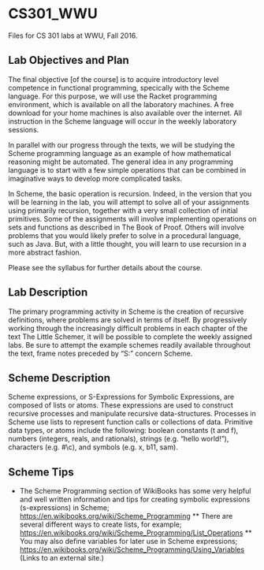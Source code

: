 # CS301_WWU
Files for CS 301 labs at WWU, Fall 2016.

## Lab Objectives and Plan
The final objective [of the course] is to acquire introductory level competence in functional programming, specically
with the Scheme language. For this purpose, we will use the Racket programming environment, which is available on all the laboratory machines. A free download for your home machines is also available over the internet. All instruction in the Scheme language will occur in the weekly laboratory sessions.

In parallel with our progress through the texts, we will be studying the Scheme programming language as an example of how mathematical reasoning might be automated. The general idea in any programming language is to start with a few simple operations that can be combined in imaginative ways to develop more complicated tasks.

In Scheme, the basic operation is recursion. Indeed, in the version that you will be learning in the lab, you will attempt to solve all of your assignments using primarily recursion,  together with a very small collection of initial primitives. Some of the assignments will involve implementing operations on sets and functions as described in The Book of Proof. Others will involve problems that you would likely prefer to solve in a procedural language, such as Java.  But, with a little thought, you will learn to use recursion in a more abstract fashion.

Please see the syllabus for further details about the course.

## Lab Description
The primary programming activity in Scheme is the creation of recursive definitions, where problems are solved in terms of itself. By progressively working through the increasingly difficult problems in each chapter of the text The Little Schemer, it will be possible to complete the weekly assigned labs. Be sure to attempt the example schemes readily available throughout the text, frame notes preceded by “S:” concern Scheme.

## Scheme Description
Scheme expressions, or S-Expressions for Symbolic Expressions, are composed of lists or atoms. These expressions are used to construct recursive processes and manipulate recursive data-structures. Processes in Scheme use lists to represent function calls or collections of data. Primitive data types, or atoms include the following: boolean constants (t and f), numbers (integers, reals, and rationals), strings (e.g. “hello world!”), characters (e.g. #\c), and symbols (e.g. x, b11, sam).

## Scheme Tips
* The Scheme Programming section of WikiBooks has some very helpful and well written information and tips for creating symbolic expressions (s-expressions) in Scheme; https://en.wikibooks.org/wiki/Scheme_Programming 
** There are several different ways to create lists, for example; https://en.wikibooks.org/wiki/Scheme_Programming/List_Operations
** You may also define variables for later use in Scheme expressions; https://en.wikibooks.org/wiki/Scheme_Programming/Using_Variables (Links to an external site.)
